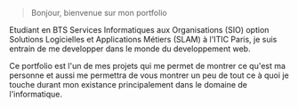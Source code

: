 > Bonjour, bienvenue sur mon portfolio

Etudiant en BTS Services Informatiques aux Organisations (SIO) option 
Solutions Logicielles et Applications Métiers (SLAM) à l'ITIC Paris, je suis entrain de me developper dans le monde du developpement web. 

Ce portfolio est l'un de mes projets qui me permet de montrer ce qu'est ma personne et aussi me permettra de vous montrer un peu de tout ce à quoi je touche durant mon existance principalement dans le domaine de l'informatique.

